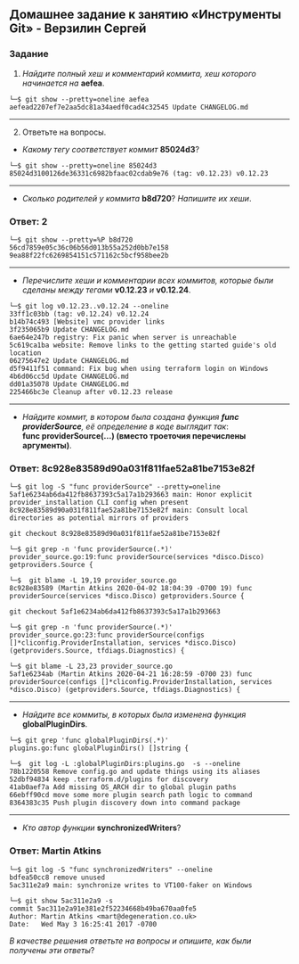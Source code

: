 ## Домашнее задание к занятию «Инструменты Git» - Верзилин Сергей

### Задание

1. *Найдите полный хеш и комментарий коммита, хеш которого начинается на* **aefea**.  
```
└─$ git show --pretty=oneline aefea                                                                                             
aefead2207ef7e2aa5dc81a34aedf0cad4c32545 Update CHANGELOG.md
```
***
2. Ответьте на вопросы.
 * *Какому тегу соответствует коммит* **85024d3**?
```
└─$ git show --pretty=oneline 85024d3                                                                                           
85024d3100126de36331c6982bfaac02cdab9e76 (tag: v0.12.23) v0.12.23
```
***
 * *Сколько родителей у коммита* **b8d720**? *Напишите их хеши*.
### Ответ: 2
```
└─$ git show --pretty=%P b8d720
56cd7859e05c36c06b56d013b55a252d0bb7e158 9ea88f22fc6269854151c571162c5bcf958bee2b
```
***
 * *Перечислите хеши и комментарии всех коммитов, которые были сделаны между тегами* **v0.12.23** *и* **v0.12.24**.

```
└─$ git log v0.12.23..v0.12.24 --oneline                                                                                        
33ff1c03bb (tag: v0.12.24) v0.12.24
b14b74c493 [Website] vmc provider links
3f235065b9 Update CHANGELOG.md
6ae64e247b registry: Fix panic when server is unreachable
5c619ca1ba website: Remove links to the getting started guide's old location
06275647e2 Update CHANGELOG.md
d5f9411f51 command: Fix bug when using terraform login on Windows
4b6d06cc5d Update CHANGELOG.md
dd01a35078 Update CHANGELOG.md
225466bc3e Cleanup after v0.12.23 release
```
***
 * *Найдите коммит, в котором была создана функция **func providerSource**, её определение в коде выглядит так*:  
   **func providerSource(...) (вместо троеточия перечислены аргументы)**.
### Ответ: 8c928e83589d90a031f811fae52a81be7153e82f
```
└─$ git log -S "func providerSource" --pretty=oneline                                                              
5af1e6234ab6da412fb8637393c5a17a1b293663 main: Honor explicit provider_installation CLI config when present
8c928e83589d90a031f811fae52a81be7153e82f main: Consult local directories as potential mirrors of providers
```
```git checkout 8c928e83589d90a031f811fae52a81be7153e82f``` 

``` 
└─$ git grep -n 'func providerSource(.*)'                                                                          
provider_source.go:19:func providerSource(services *disco.Disco) getproviders.Source {
```
```
└─$  git blame -L 19,19 provider_source.go                                                                         
8c928e83589 (Martin Atkins 2020-04-02 18:04:39 -0700 19) func providerSource(services *disco.Disco) getproviders.Source {
```
```git checkout 5af1e6234ab6da412fb8637393c5a17a1b293663```
```
└─$ git grep -n 'func providerSource(.*)'                                                                          
provider_source.go:23:func providerSource(configs []*cliconfig.ProviderInstallation, services *disco.Disco) (getproviders.Source, tfdiags.Diagnostics) {
```
```
└─$ git blame -L 23,23 provider_source.go                                                                        
5af1e6234ab (Martin Atkins 2020-04-21 16:28:59 -0700 23) func providerSource(configs []*cliconfig.ProviderInstallation, services *disco.Disco) (getproviders.Source, tfdiags.Diagnostics) {
```
***
 * *Найдите все коммиты, в которых была изменена функция* **globalPluginDirs**.
```
└─$ git grep 'func globalPluginDirs(.*)'
plugins.go:func globalPluginDirs() []string {
```
```
└─$  git log -L :globalPluginDirs:plugins.go  -s --oneline                                                         
78b1220558 Remove config.go and update things using its aliases
52dbf94834 keep .terraform.d/plugins for discovery
41ab0aef7a Add missing OS_ARCH dir to global plugin paths
66ebff90cd move some more plugin search path logic to command
8364383c35 Push plugin discovery down into command package
```
***
 * *Кто автор функции* **synchronizedWriters**?
### Ответ: Martin Atkins
```
└─$ git log -S "func synchronizedWriters" --oneline
bdfea50cc8 remove unused
5ac311e2a9 main: synchronize writes to VT100-faker on Windows
```
```
└─$ git show 5ac311e2a9 -s
commit 5ac311e2a91e381e2f52234668b49ba670aa0fe5
Author: Martin Atkins <mart@degeneration.co.uk>
Date:   Wed May 3 16:25:41 2017 -0700
```
*В качестве решения ответьте на вопросы и опишите, как были получены эти ответы*?
